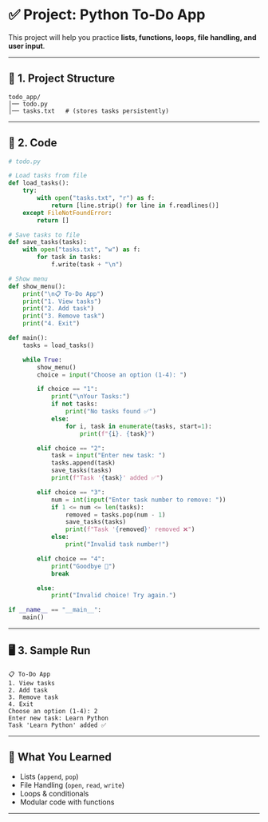 # ✅ Project: Python To-Do App

This project will help you practice **lists, functions, loops, file handling, and user input**.

---

## 📂 1. Project Structure

```
todo_app/
│── todo.py
│── tasks.txt   # (stores tasks persistently)
```

---

## 📝 2. Code

```python
# todo.py

# Load tasks from file
def load_tasks():
    try:
        with open("tasks.txt", "r") as f:
            return [line.strip() for line in f.readlines()]
    except FileNotFoundError:
        return []

# Save tasks to file
def save_tasks(tasks):
    with open("tasks.txt", "w") as f:
        for task in tasks:
            f.write(task + "\n")

# Show menu
def show_menu():
    print("\n📋 To-Do App")
    print("1. View tasks")
    print("2. Add task")
    print("3. Remove task")
    print("4. Exit")

def main():
    tasks = load_tasks()

    while True:
        show_menu()
        choice = input("Choose an option (1-4): ")

        if choice == "1":
            print("\nYour Tasks:")
            if not tasks:
                print("No tasks found ✅")
            else:
                for i, task in enumerate(tasks, start=1):
                    print(f"{i}. {task}")

        elif choice == "2":
            task = input("Enter new task: ")
            tasks.append(task)
            save_tasks(tasks)
            print(f"Task '{task}' added ✅")

        elif choice == "3":
            num = int(input("Enter task number to remove: "))
            if 1 <= num <= len(tasks):
                removed = tasks.pop(num - 1)
                save_tasks(tasks)
                print(f"Task '{removed}' removed ❌")
            else:
                print("Invalid task number!")

        elif choice == "4":
            print("Goodbye 👋")
            break

        else:
            print("Invalid choice! Try again.")

if __name__ == "__main__":
    main()
```

---

## 🖥️ 3. Sample Run

```
📋 To-Do App
1. View tasks
2. Add task
3. Remove task
4. Exit
Choose an option (1-4): 2
Enter new task: Learn Python
Task 'Learn Python' added ✅
```

---

## 🧠 What You Learned

* Lists (`append`, `pop`)
* File Handling (`open`, `read`, `write`)
* Loops & conditionals
* Modular code with functions

---